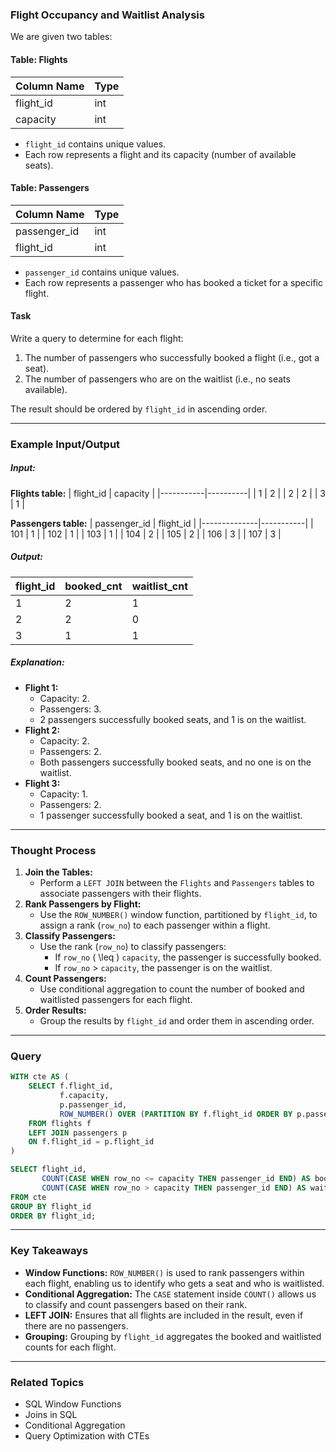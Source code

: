 ### Flight Occupancy and Waitlist Analysis

We are given two tables:

#### Table: Flights
| Column Name | Type |
|-------------|------|
| flight_id   | int  |
| capacity    | int  |

- `flight_id` contains unique values.
- Each row represents a flight and its capacity (number of available seats).

#### Table: Passengers
| Column Name  | Type |
|--------------|------|
| passenger_id | int  |
| flight_id    | int  |

- `passenger_id` contains unique values.
- Each row represents a passenger who has booked a ticket for a specific flight.

#### Task
Write a query to determine for each flight:
1. The number of passengers who successfully booked a flight (i.e., got a seat).
2. The number of passengers who are on the waitlist (i.e., no seats available).

The result should be ordered by `flight_id` in ascending order.

---

### Example Input/Output

##### Input:
**Flights table:**
| flight_id | capacity |
|-----------|----------|
| 1         | 2        |
| 2         | 2        |
| 3         | 1        |

**Passengers table:**
| passenger_id | flight_id |
|--------------|-----------|
| 101          | 1         |
| 102          | 1         |
| 103          | 1         |
| 104          | 2         |
| 105          | 2         |
| 106          | 3         |
| 107          | 3         |

##### Output:
| flight_id | booked_cnt | waitlist_cnt |
|-----------|------------|--------------|
| 1         | 2          | 1            |
| 2         | 2          | 0            |
| 3         | 1          | 1            |

##### Explanation:
- **Flight 1:**
  - Capacity: 2.
  - Passengers: 3.
  - 2 passengers successfully booked seats, and 1 is on the waitlist.
- **Flight 2:**
  - Capacity: 2.
  - Passengers: 2.
  - Both passengers successfully booked seats, and no one is on the waitlist.
- **Flight 3:**
  - Capacity: 1.
  - Passengers: 2.
  - 1 passenger successfully booked a seat, and 1 is on the waitlist.

---

### Thought Process
1. **Join the Tables:**
   - Perform a `LEFT JOIN` between the `Flights` and `Passengers` tables to associate passengers with their flights.
2. **Rank Passengers by Flight:**
   - Use the `ROW_NUMBER()` window function, partitioned by `flight_id`, to assign a rank (`row_no`) to each passenger within a flight.
3. **Classify Passengers:**
   - Use the rank (`row_no`) to classify passengers:
     - If `row_no` \( \leq \) `capacity`, the passenger is successfully booked.
     - If `row_no` > `capacity`, the passenger is on the waitlist.
4. **Count Passengers:**
   - Use conditional aggregation to count the number of booked and waitlisted passengers for each flight.
5. **Order Results:**
   - Group the results by `flight_id` and order them in ascending order.

---

### Query
```sql
WITH cte AS (
    SELECT f.flight_id, 
           f.capacity, 
           p.passenger_id,
           ROW_NUMBER() OVER (PARTITION BY f.flight_id ORDER BY p.passenger_id) AS row_no
    FROM flights f
    LEFT JOIN passengers p
    ON f.flight_id = p.flight_id
)

SELECT flight_id,
       COUNT(CASE WHEN row_no <= capacity THEN passenger_id END) AS booked_cnt,
       COUNT(CASE WHEN row_no > capacity THEN passenger_id END) AS waitlist_cnt
FROM cte
GROUP BY flight_id
ORDER BY flight_id;
```

---

### Key Takeaways
- **Window Functions:** `ROW_NUMBER()` is used to rank passengers within each flight, enabling us to identify who gets a seat and who is waitlisted.
- **Conditional Aggregation:** The `CASE` statement inside `COUNT()` allows us to classify and count passengers based on their rank.
- **LEFT JOIN:** Ensures that all flights are included in the result, even if there are no passengers.
- **Grouping:** Grouping by `flight_id` aggregates the booked and waitlisted counts for each flight.

---

### Related Topics
- SQL Window Functions
- Joins in SQL
- Conditional Aggregation
- Query Optimization with CTEs
